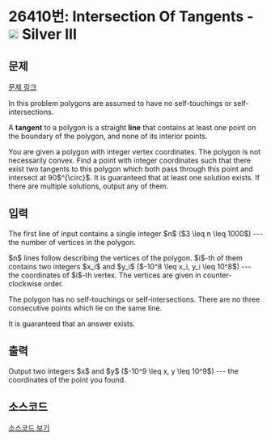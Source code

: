# 26410번: Intersection Of Tangents - <img src="https://static.solved.ac/tier_small/8.svg" style="height:20px" /> Silver III

<!-- performance -->

<!-- 문제 제출 후 깃허브에 푸시를 했을 때 제출한 코드의 성능이 입력될 공간입니다.-->

<!-- end -->

## 문제

[문제 링크](https://boj.kr/26410)


<p>In this problem polygons are assumed to have no self-touchings or self-intersections.</p>

<p>A <strong>tangent</strong> to a polygon is a straight <strong>line</strong> that contains at least one point on the boundary of the polygon, and none of its interior points.</p>

<p>You are given a polygon with integer vertex coordinates. The polygon is not necessarily convex. Find a point with integer coordinates such that there exist two tangents to this polygon which both pass through this point and intersect at 90$^{\circ}$. It is guaranteed that at least one solution exists. If there are multiple solutions, output any of them.</p>



## 입력


<p>The first line of input contains a single integer $n$ ($3 \leq n \leq 1000$) --- the number of vertices in the polygon.</p>

<p>$n$ lines follow describing the vertices of the polygon. $i$-th of them contains two integers $x_i$ and $y_i$ ($-10^8 \leq x_i, y_i \leq 10^8$) --- the coordinates of $i$-th vertex. The vertices are given in counter-clockwise order.</p>

<p>The polygon has no self-touchings or self-intersections. There are no three consecutive points which lie on the same line.</p>

<p>It is guaranteed that an answer exists.</p>



## 출력


<p>Output two integers $x$ and $y$ ($-10^9 \leq x, y \leq 10^9$) --- the coordinates of the point you found.</p>



## 소스코드

[소스코드 보기](Intersection%20Of%20Tangents.cpp)